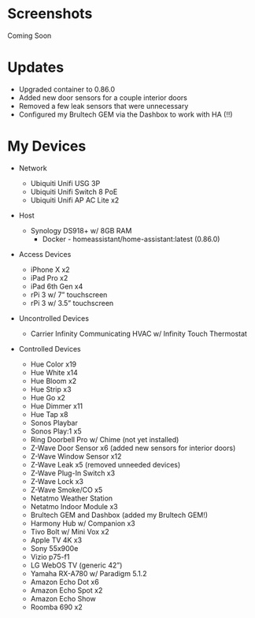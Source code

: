 # Screenshots
Coming Soon

# Updates
- Upgraded container to 0.86.0
- Added new door sensors for a couple interior doors
- Removed a few leak sensors that were unnecessary
- Configured my Brultech GEM via the Dashbox to work with HA (!!)

# My Devices

- Network
  - Ubiquiti Unifi USG 3P
  - Ubiquiti Unifi Switch 8 PoE
  - Ubiquiti Unifi AP AC Lite x2
  
- Host

  - Synology DS918+ w/ 8GB RAM
    - Docker - homeassistant/home-assistant:latest (0.86.0)
  
- Access Devices

  - iPhone X x2
  - iPad Pro x2
  - iPad 6th Gen x4
  - rPi 3 w/ 7” touchscreen
  - rPi 3 w/ 3.5” touchscreen
  
- Uncontrolled Devices

  - Carrier Infinity Communicating HVAC w/ Infinity Touch Thermostat
  
- Controlled Devices

  - Hue Color x19
  - Hue White x14
  - Hue Bloom x2
  - Hue Strip x3
  - Hue Go x2
  - Hue Dimmer x11
  - Hue Tap x8
  - Sonos Playbar
  - Sonos Play:1 x5
  - Ring Doorbell Pro w/ Chime (not yet installed)
  - Z-Wave Door Sensor x6 (added new sensors for interior doors)
  - Z-Wave Window Sensor x12
  - Z-Wave Leak x5 (removed unneeded devices)
  - Z-Wave Plug-In Switch x3
  - Z-Wave Lock x3
  - Z-Wave Smoke/CO x5
  - Netatmo Weather Station
  - Netatmo Indoor Module x3
  - Brultech GEM and Dashbox (added my Brultech GEM!)
  - Harmony Hub w/ Companion x3
  - Tivo Bolt w/ Mini Vox x2
  - Apple TV 4K x3
  - Sony 55x900e
  - Vizio p75-f1
  - LG WebOS TV (generic 42”)
  - Yamaha RX-A780 w/ Paradigm 5.1.2
  - Amazon Echo Dot x6
  - Amazon Echo Spot x2
  - Amazon Echo Show
  - Roomba 690 x2
